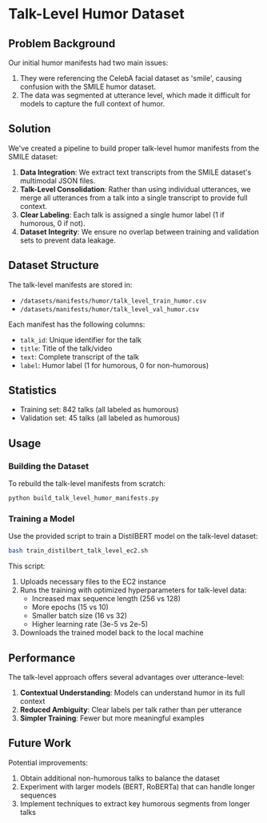 # Talk-Level Humor Dataset

## Problem Background

Our initial humor manifests had two main issues:
1. They were referencing the CelebA facial dataset as 'smile', causing confusion with the SMILE humor dataset.
2. The data was segmented at utterance level, which made it difficult for models to capture the full context of humor.

## Solution

We've created a pipeline to build proper talk-level humor manifests from the SMILE dataset:

1. **Data Integration**: We extract text transcripts from the SMILE dataset's multimodal JSON files.
2. **Talk-Level Consolidation**: Rather than using individual utterances, we merge all utterances from a talk into a single transcript to provide full context.
3. **Clear Labeling**: Each talk is assigned a single humor label (1 if humorous, 0 if not).
4. **Dataset Integrity**: We ensure no overlap between training and validation sets to prevent data leakage.

## Dataset Structure

The talk-level manifests are stored in:
- `/datasets/manifests/humor/talk_level_train_humor.csv`
- `/datasets/manifests/humor/talk_level_val_humor.csv`

Each manifest has the following columns:
- `talk_id`: Unique identifier for the talk
- `title`: Title of the talk/video
- `text`: Complete transcript of the talk
- `label`: Humor label (1 for humorous, 0 for non-humorous)

## Statistics

- Training set: 842 talks (all labeled as humorous)
- Validation set: 45 talks (all labeled as humorous)

## Usage

### Building the Dataset

To rebuild the talk-level manifests from scratch:

```bash
python build_talk_level_humor_manifests.py
```

### Training a Model

Use the provided script to train a DistilBERT model on the talk-level dataset:

```bash
bash train_distilbert_talk_level_ec2.sh
```

This script:
1. Uploads necessary files to the EC2 instance
2. Runs the training with optimized hyperparameters for talk-level data:
   - Increased max sequence length (256 vs 128)
   - More epochs (15 vs 10)
   - Smaller batch size (16 vs 32)
   - Higher learning rate (3e-5 vs 2e-5)
3. Downloads the trained model back to the local machine

## Performance

The talk-level approach offers several advantages over utterance-level:
1. **Contextual Understanding**: Models can understand humor in its full context
2. **Reduced Ambiguity**: Clear labels per talk rather than per utterance
3. **Simpler Training**: Fewer but more meaningful examples

## Future Work

Potential improvements:
1. Obtain additional non-humorous talks to balance the dataset
2. Experiment with larger models (BERT, RoBERTa) that can handle longer sequences
3. Implement techniques to extract key humorous segments from longer talks
